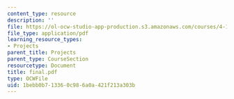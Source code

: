 ```yaml
---
content_type: resource
description: ''
file: https://ol-ocw-studio-app-production.s3.amazonaws.com/courses/4-104-architectural-design-intentions-spring-2004/1bebb0b713360c986a0a421f213a303b_final.pdf
file_type: application/pdf
learning_resource_types:
- Projects
parent_title: Projects
parent_type: CourseSection
resourcetype: Document
title: final.pdf
type: OCWFile
uid: 1bebb0b7-1336-0c98-6a0a-421f213a303b
---
```

